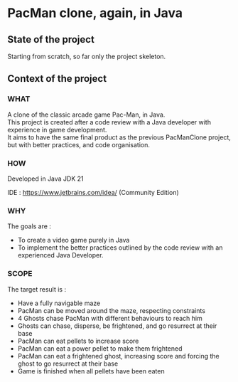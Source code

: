 # PacMan clone, again, in Java

## State of the project
Starting from scratch, so far only the project skeleton.

## Context of the project
### WHAT
A clone of the classic arcade game Pac-Man, in Java.\
This project is created after a code review with a Java developer with experience in game development.\
It aims to have the same final product as the previous PacManClone project, but with better practices, and code organisation.

### HOW
Developed in Java JDK 21

IDE : https://www.jetbrains.com/idea/ (Community Edition)

### WHY
The goals are :
- To create a video game purely in Java
- To implement the better practices outlined by the code review with an experienced Java Developer.

### SCOPE
The target result is :
- Have a fully navigable maze
- PacMan can be moved around the maze, respecting constraints
- 4 Ghosts chase PacMan with different behaviours to reach him
- Ghosts can chase, disperse, be frightened, and go resurrect at their base
- PacMan can eat pellets to increase score
- PacMan can eat a power pellet to make them frightened
- PacMan can eat a frightened ghost, increasing score and forcing the ghost to go resurrect at their base
- Game is finished when all pellets have been eaten
